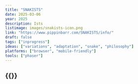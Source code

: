 ```yaml
---
title: "SNAKISTS"
date: 2025-03-06
year: 2025
description: Ists
listimage: images/snakists-icon.png
link: "https://www.pippinbarr.com/SNAKISTS/info/"
draft: false
tags: ["inprogress"]
ideas: ["variations", "adaptation", "snake", "philosophy"]
platforms: ["browser", "mobile-friendly"]
tools: ["phaser"]
---
```


## {{<param title >}}
